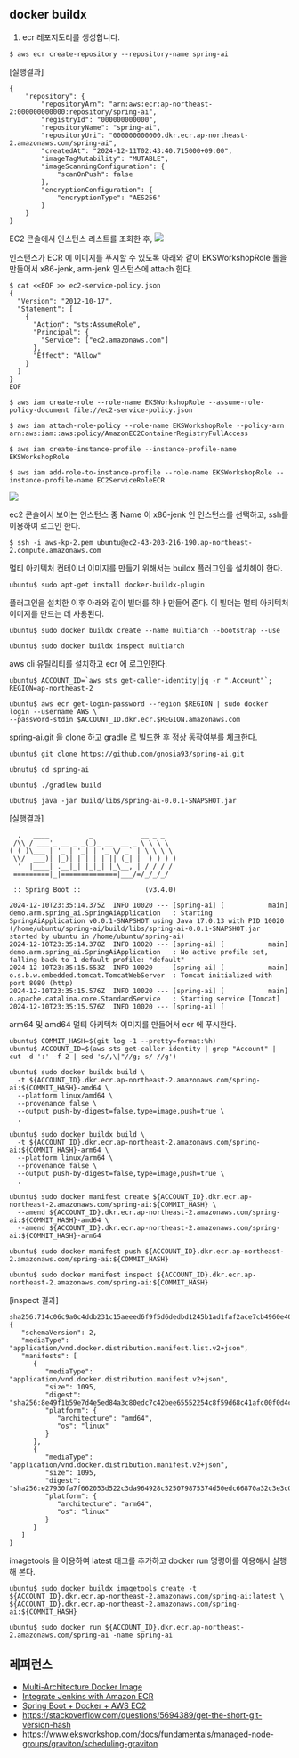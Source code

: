 ## docker buildx ##

1. ecr 레포지토리를 생성합니다.
```
$ aws ecr create-repository --repository-name spring-ai
```

[실행결과]
```
{
    "repository": {
        "repositoryArn": "arn:aws:ecr:ap-northeast-2:000000000000:repository/spring-ai",
        "registryId": "000000000000",
        "repositoryName": "spring-ai",
        "repositoryUri": "000000000000.dkr.ecr.ap-northeast-2.amazonaws.com/spring-ai",
        "createdAt": "2024-12-11T02:43:40.715000+09:00",
        "imageTagMutability": "MUTABLE",
        "imageScanningConfiguration": {
            "scanOnPush": false
        },
        "encryptionConfiguration": {
            "encryptionType": "AES256"
        }
    }
}
```

EC2 콘솔에서 인스턴스 리스트를 조회한 후, 
![](https://github.com/gnosia93/eks-grv-mig/blob/main/tutorial/images/ec2-1.png)

인스턴스가 ECR 에 이미지를 푸시할 수 있도록 아래와 같이 EKSWorkshopRole 롤을 만들어서 x86-jenk, arm-jenk 인스턴스에 attach 한다.   
```
$ cat <<EOF >> ec2-service-policy.json
{
  "Version": "2012-10-17",
  "Statement": [
    {
      "Action": "sts:AssumeRole",
      "Principal": {
        "Service": ["ec2.amazonaws.com"]
      },
      "Effect": "Allow"
    }
  ]
}
EOF

$ aws iam create-role --role-name EKSWorkshopRole --assume-role-policy-document file://ec2-service-policy.json

$ aws iam attach-role-policy --role-name EKSWorkshopRole --policy-arn arn:aws:iam::aws:policy/AmazonEC2ContainerRegistryFullAccess

$ aws iam create-instance-profile --instance-profile-name EKSWorkshopRole

$ aws iam add-role-to-instance-profile --role-name EKSWorkshopRole --instance-profile-name EC2ServiceRoleECR
```
![](https://github.com/gnosia93/eks-grv-mig/blob/main/tutorial/images/ec2-2.png)

ec2 콘솔에서 보이는 인스턴스 중 Name 이 x86-jenk 인 인스턴스를 선택하고, ssh를 이용하여 로그인 한다.
```
$ ssh -i aws-kp-2.pem ubuntu@ec2-43-203-216-190.ap-northeast-2.compute.amazonaws.com
```

멀티 아키텍처 컨테이너 이미지를 만들기 위해서는 buildx 플러그인을 설치해야 한다. 
```
ubuntu$ sudo apt-get install docker-buildx-plugin
```

플러그인을 설치한 이후 아래와 같이 빌더를 하나 만들어 준다. 이 빌더는 멀티 아키텍처 이미지를 만드는 데 사용된다.  
```
ubuntu$ sudo docker buildx create --name multiarch --bootstrap --use

ubuntu$ sudo docker buildx inspect multiarch
```


aws cli 유틸리티를 설치하고 ecr 에 로그인한다.
```
ubuntu$ ACCOUNT_ID=`aws sts get-caller-identity|jq -r ".Account"`; REGION=ap-northeast-2

ubuntu$ aws ecr get-login-password --region $REGION | sudo docker login --username AWS \
--password-stdin $ACCOUNT_ID.dkr.ecr.$REGION.amazonaws.com
```

spring-ai.git 을 clone 하고 gradle 로 빌드한 후 정상 동작여부를 체크한다.
```
ubuntu$ git clone https://github.com/gnosia93/spring-ai.git

ubnutu$ cd spring-ai

ubuntu$ ./gradlew build

ubutnu$ java -jar build/libs/spring-ai-0.0.1-SNAPSHOT.jar
```
[실행결과]
```
  .   ____          _            __ _ _
 /\\ / ___'_ __ _ _(_)_ __  __ _ \ \ \ \
( ( )\___ | '_ | '_| | '_ \/ _` | \ \ \ \
 \\/  ___)| |_)| | | | | || (_| |  ) ) ) )
  '  |____| .__|_| |_|_| |_\__, | / / / /
 =========|_|==============|___/=/_/_/_/

 :: Spring Boot ::                (v3.4.0)

2024-12-10T23:35:14.375Z  INFO 10020 --- [spring-ai] [           main] demo.arm.spring_ai.SpringAiApplication   : Starting SpringAiApplication v0.0.1-SNAPSHOT using Java 17.0.13 with PID 10020 (/home/ubuntu/spring-ai/build/libs/spring-ai-0.0.1-SNAPSHOT.jar started by ubuntu in /home/ubuntu/spring-ai)
2024-12-10T23:35:14.378Z  INFO 10020 --- [spring-ai] [           main] demo.arm.spring_ai.SpringAiApplication   : No active profile set, falling back to 1 default profile: "default"
2024-12-10T23:35:15.553Z  INFO 10020 --- [spring-ai] [           main] o.s.b.w.embedded.tomcat.TomcatWebServer  : Tomcat initialized with port 8080 (http)
2024-12-10T23:35:15.576Z  INFO 10020 --- [spring-ai] [           main] o.apache.catalina.core.StandardService   : Starting service [Tomcat]
2024-12-10T23:35:15.576Z  INFO 10020 --- [spring-ai] [
```

arm64 및 amd64 멀티 아키텍처 이미지를 만들어서 ecr 에 푸시한다.

```
ubuntu$ COMMIT_HASH=$(git log -1 --pretty=format:%h)
ubuntu$ ACCOUNT_ID=$(aws sts get-caller-identity | grep "Account" | cut -d ':' -f 2 | sed 's/,\|"//g; s/ //g')

ubuntu$ sudo docker buildx build \
  -t ${ACCOUNT_ID}.dkr.ecr.ap-northeast-2.amazonaws.com/spring-ai:${COMMIT_HASH}-amd64 \
  --platform linux/amd64 \
  --provenance false \
  --output push-by-digest=false,type=image,push=true \
  .

ubuntu$ sudo docker buildx build \
  -t ${ACCOUNT_ID}.dkr.ecr.ap-northeast-2.amazonaws.com/spring-ai:${COMMIT_HASH}-arm64 \
  --platform linux/arm64 \
  --provenance false \
  --output push-by-digest=false,type=image,push=true \
  .

ubuntu$ sudo docker manifest create ${ACCOUNT_ID}.dkr.ecr.ap-northeast-2.amazonaws.com/spring-ai:${COMMIT_HASH} \
  --amend ${ACCOUNT_ID}.dkr.ecr.ap-northeast-2.amazonaws.com/spring-ai:${COMMIT_HASH}-amd64 \
  --amend ${ACCOUNT_ID}.dkr.ecr.ap-northeast-2.amazonaws.com/spring-ai:${COMMIT_HASH}-arm64

ubuntu$ sudo docker manifest push ${ACCOUNT_ID}.dkr.ecr.ap-northeast-2.amazonaws.com/spring-ai:${COMMIT_HASH}

ubuntu$ sudo docker manifest inspect ${ACCOUNT_ID}.dkr.ecr.ap-northeast-2.amazonaws.com/spring-ai:${COMMIT_HASH}
```

[inspect 결과]
```
sha256:714c06c9a0c4ddb231c15aeeed6f9f5d6dedbd1245b1ad1faf2ace7cb4960e40
{
   "schemaVersion": 2,
   "mediaType": "application/vnd.docker.distribution.manifest.list.v2+json",
   "manifests": [
      {
         "mediaType": "application/vnd.docker.distribution.manifest.v2+json",
         "size": 1095,
         "digest": "sha256:8e49f1b59e7d4e5ed84a3c80edc7c42bee65552254c8f59d68c41afc00f0d4c4",
         "platform": {
            "architecture": "amd64",
            "os": "linux"
         }
      },
      {
         "mediaType": "application/vnd.docker.distribution.manifest.v2+json",
         "size": 1095,
         "digest": "sha256:e27930fa7f662053d522c3da964928c525079875374d50edc66870a32c3e3c05",
         "platform": {
            "architecture": "arm64",
            "os": "linux"
         }
      }
   ]
}
```

imagetools 을 이용하여 latest 태그를 추가하고 docker run 명령어를 이용해서 실행해 본다. 
```
ubuntu$ sudo docker buildx imagetools create -t ${ACCOUNT_ID}.dkr.ecr.ap-northeast-2.amazonaws.com/spring-ai:latest \
${ACCOUNT_ID}.dkr.ecr.ap-northeast-2.amazonaws.com/spring-ai:${COMMIT_HASH}

ubuntu$ sudo docker run ${ACCOUNT_ID}.dkr.ecr.ap-northeast-2.amazonaws.com/spring-ai -name spring-ai
```


## 레퍼런스 ##
* [Multi-Architecture Docker Image](https://medium.com/illumination/multi-architecture-docker-image-3637ba05e5eb)
* [Integrate Jenkins with Amazon ECR](https://medium.com/@lilnya79/integrate-jenkins-with-amazon-ecr-4946ca5b86e1)
* [Spring Boot + Docker + AWS EC2](https://velog.io/@wonizizi99/TIL-23.03.17)
* https://stackoverflow.com/questions/5694389/get-the-short-git-version-hash
* https://www.eksworkshop.com/docs/fundamentals/managed-node-groups/graviton/scheduling-graviton
